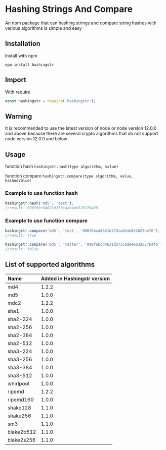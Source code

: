 # Hashing Strings And Compare

An npm package that can hashing strings and compare string hashes with various algorithms is simple and easy

## Installation
Install with npm
```console
npm install hashingstr
```

## Import
With require
```javascript
const hashingstr = require('hashingstr');
```

## Warning
It is recommended to use the latest version of node or node version 12.0.0 and above because there are several crypto algorithms that do not support node version 12.0.0 and below

## Usage
function hash `hashingstr.hash(type algorithm, value)`

function compare `hashingstr.compare(type algorithm, value, hashedValue)`

### Example to use function hash
```javascript
hashingstr.hash('md5', 'test');
//result: 098f6bcd4621d373cade4e832627b4f6
```

### Example to use function compare
```javascript
hashingstr.compare('md5', 'test', '098f6bcd4621d373cade4e832627b4f6');
//result: true

hashingstr.compare('md5', 'tester', '098f6bcd4621d373cade4e832627b4f6');
//result: false
```

## List of supported algorithms
| Name       | Added in Hashingstr version |
| :--------  | :------------------------- |
| md4        | 1.2.2                      |
| md5        | 1.0.0                      |
| mdc2       | 1.2.2                      |
| sha1       | 1.0.0                      |
| sha2-224   | 1.0.0                      |
| sha2-256   | 1.0.0                      |
| sha2-384   | 1.0.0                      |
| sha2-512   | 1.0.0                      |
| sha3-224   | 1.0.0                      |
| sha3-256   | 1.0.0                      |
| sha3-384   | 1.0.0                      |
| sha3-512   | 1.0.0                      |
| whirlpool  | 1.0.0                      |
| ripemd     | 1.2.2                      |
| ripemd160  | 1.0.0                      |
| shake128   | 1.1.0                      |
| shake256   | 1.1.0                      |
| sm3        | 1.1.0                      |
| blake2b512 | 1.1.0                      |
| blake2s256 | 1.1.0                      |
